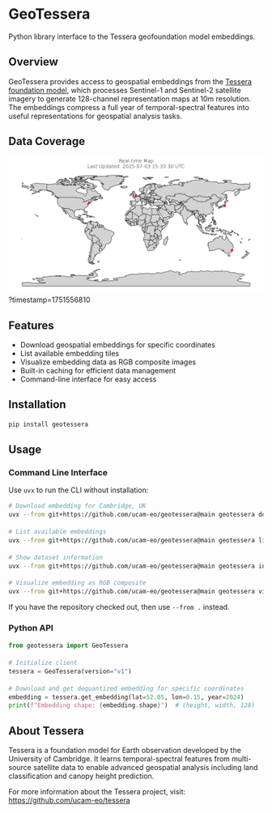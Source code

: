 # GeoTessera

Python library interface to the Tessera geofoundation model embeddings.

## Overview

GeoTessera provides access to geospatial embeddings from the [Tessera foundation model](https://github.com/ucam-eo/tessera), which processes Sentinel-1 and Sentinel-2 satellite imagery to generate 128-channel representation maps at 10m resolution. The embeddings compress a full year of temporal-spectral features into useful representations for geospatial analysis tasks.

## Data Coverage

![My Real-time Map](map.png)?timestamp=1751556810

## Features

- Download geospatial embeddings for specific coordinates
- List available embedding tiles
- Visualize embedding data as RGB composite images
- Built-in caching for efficient data management
- Command-line interface for easy access

## Installation

```bash
pip install geotessera
```

## Usage

### Command Line Interface

Use `uvx` to run the CLI without installation:

```bash
# Download embedding for Cambridge, UK
uvx --from git+https://github.com/ucam-eo/geotessera@main geotessera download --lat 52.05 --lon 0.15

# List available embeddings
uvx --from git+https://github.com/ucam-eo/geotessera@main geotessera list --limit 10

# Show dataset information
uvx --from git+https://github.com/ucam-eo/geotessera@main geotessera info

# Visualize embedding as RGB composite
uvx --from git+https://github.com/ucam-eo/geotessera@main geotessera visualize --lat 52.05 --lon 0.15 --output cambridge.png
```

If you have the repository checked out, then use `--from .` instead.

### Python API

```python
from geotessera import GeoTessera

# Initialize client
tessera = GeoTessera(version="v1")

# Download and get dequantized embedding for specific coordinates
embedding = tessera.get_embedding(lat=52.05, lon=0.15, year=2024)
print(f"Embedding shape: {embedding.shape}")  # (height, width, 128)
```

## About Tessera

Tessera is a foundation model for Earth observation developed by the University of Cambridge. It learns temporal-spectral features from multi-source satellite data to enable advanced geospatial analysis including land classification and canopy height prediction.

For more information about the Tessera project, visit: https://github.com/ucam-eo/tessera
